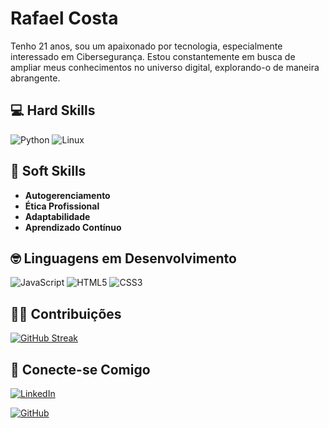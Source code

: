 # Rafael Costa

Tenho 21 anos, sou um apaixonado por tecnologia, especialmente interessado em Cibersegurança. Estou constantemente em busca de ampliar meus conhecimentos no universo digital, explorando-o de maneira abrangente.

## 💻 **Hard Skills**
![Python](https://img.shields.io/badge/python-3670A0?style=for-the-badge&logo=python&logoColor=ffdd54)   ![Linux](https://img.shields.io/badge/Linux-000?style=for-the-badge&logo=linux&logoColor=FCC624)  

## 🧠 **Soft Skills**

- **Autogerenciamento** 
- **Ética Profissional**
- **Adaptabilidade**
- **Aprendizado Contínuo**

## 🤓 **Linguagens em Desenvolvimento**

![JavaScript](https://img.shields.io/badge/JavaScript-F7DF1E?style=for-the-badge&logo=javascript&logoColor=black)    ![HTML5](https://img.shields.io/badge/HTML5-E34F26?style=for-the-badge&logo=html5&logoColor=white)    ![CSS3](https://img.shields.io/badge/CSS3-1572B6?style=for-the-badge&logo=css3&logoColor=white)


## **🧑‍💻 Contribuições** 

[![GitHub Streak](https://streak-stats.demolab.com?user=RafaelCF02&theme=black-ice&border=2BCDFF)](https://git.io/streak-stats)

## **🔗 Conecte-se Comigo**
[![LinkedIn](https://img.shields.io/badge/LinkedIn-0077B5?style=for-the-badge&logo=linkedin&logoColor=white)](https://www.linkedin.com/in/rafael-costa-6b37ba200)

[![GitHub](https://img.shields.io/badge/GitHub-100000?style=for-the-badge&logo=github&logoColor=white)](https://github.com/RafaelCF02)
